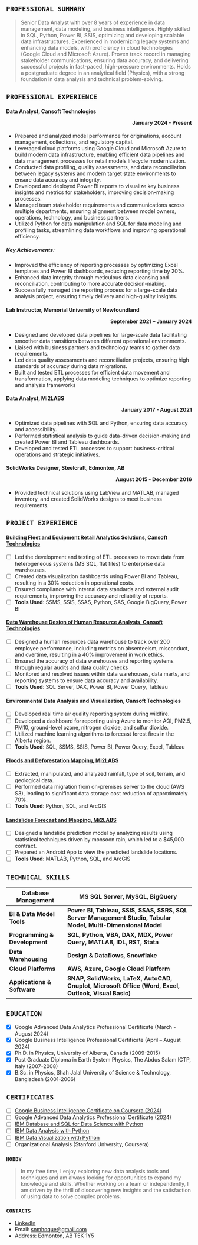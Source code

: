 ## `PROFESSIONAL SUMMARY`
> Senior Data Analyst with over 8 years of experience in data management, data modeling, and business intelligence. Highly skilled in SQL, Python, Power BI, SSIS, optimizing and developing scalable data infrastructures. Experienced in modernizing legacy systems and enhancing data models, with proficiency in cloud technologies (Google Cloud and Microsoft Azure). Proven track record in managing stakeholder communications, ensuring data accuracy, and delivering successful projects in fast-paced, high-pressure environments. Holds a postgraduate degree in an analytical field (Physics), with a strong foundation in data analysis and technical problem-solving.

## `PROFESSIONAL EXPERIENCE`
 #### Data Analyst, Cansoft Technologies <p align="right">January 2024 - Present</p> 
- Prepared and analyzed model performance for originations, account management, collections, and regulatory capital.
-	Leveraged cloud platforms using Google Cloud and Microsoft Azure to build modern data infrastructure, enabling efficient data pipelines and data management processes for retail models lifecycle modernization.
-	Conducted data profiling, quality assessments, and data reconciliation between legacy systems and modern target state environments to ensure data accuracy and integrity.
-	Developed and deployed Power BI reports to visualize key business insights and metrics for stakeholders, improving decision-making processes.
-	Managed team stakeholder requirements and communications across multiple departments, ensuring alignment between model owners, operations, technology, and business partners.
-	Utilized Python for data manipulation and SQL for data modeling and profiling tasks, streamlining data workflows and improving operational efficiency.

##### Key Achievements:
- Improved the efficiency of reporting processes by optimizing Excel templates and Power BI dashboards, reducing reporting time by 20%.
- Enhanced data integrity through meticulous data cleansing and reconciliation, contributing to more accurate decision-making.
- Successfully managed the reporting process for a large-scale data analysis project, ensuring timely delivery and high-quality insights.

#### Lab Instructor, Memorial University of Newfoundland      <p align="right">September 2021 – January 2024</p>
-	Designed and developed data pipelines for large-scale data facilitating smoother data transitions between different operational environments.
-	Liaised with business partners and technology teams to gather data requirements.
-	Led data quality assessments and reconciliation projects, ensuring high standards of accuracy during data migrations.
-	Built and tested ETL processes for efficient data movement and transformation, applying data modeling techniques to optimize reporting and analysis frameworks

#### Data Analyst, Mi2LABS             <p align="right">January 2017 - August 2021</p>
- Optimized data pipelines with SQL and Python, ensuring data accuracy and accessibility.
- Performed statistical analysis to guide data-driven decision-making and created Power BI and Tableau dashboards.
- Developed and tested ETL processes to support business-critical operations and strategic initiatives.

#### SolidWorks Designer, Steelcraft, Edmonton, AB           <p align="right">August 2015 - December 2016</p>    
- Provided technical solutions using LabView and MATLAB, managed inventory, and created SolidWorks designs to meet business requirements.


## `PROJECT EXPERIENCE`
#### [Building Fleet and Equipment Retail Analytics Solutions, Cansoft Technologies](https://snmhoque123.github.io/sql.github.io/)
- [ ]	Led the development and testing of ETL processes to move data from heterogeneous systems (MS SQL, flat files) to enterprise data warehouses.
- [ ]	Created data visualization dashboards using Power BI and Tableau, resulting in a 30% reduction in operational costs.
- [ ]	Ensured compliance with internal data standards and external audit requirements, improving the accuracy and reliability of reports.
- [ ] **Tools Used**: SSMS, SSIS, SSAS, Python, SAS, Google BigQuery, Power BI

#### [Data Warehouse Design of Human Resource Analysis, Cansoft Technologies](https://public.tableau.com/app/profile/snm.hoque/viz/HR_Report_Tableau_Datbase/TescaHR)
- [ ]	Designed a human resources data warehouse to track over 200 employee performance, including metrics on absenteeism, misconduct, and overtime, resulting in a 40% improvement in work ethics.
- [ ]	Ensured the accuracy of data warehouses and reporting systems through regular audits and data quality checks
- [ ] Monitored and resolved issues within data warehouses, data marts, and reporting systems to ensure data accuracy and availability.
- [ ] **Tools Used**: SQL Server, DAX, Power BI, Power Query, Tableau

#### Environmental Data Analysis and Visualization, Cansoft Technologies
- [ ] Developed real time air quality reporting system during wildfire.
- [ ] Developed a dashboard for reporting using Azure to monitor AQI, PM2.5, PM10, ground-level ozone, nitrogen dioxide, and sulfur dioxide.
- [ ] Utilized machine learning algorithms to forecast forest fires in the Alberta region.
- [ ] **Tools Used**: SQL, SSMS, SSIS, Power BI, Power Query, Excel, Tableau

#### [Floods and Deforestation Mapping, Mi2LABS](https://snmhoque123.github.io/ml_landslides_app.github.io/)
- [ ] Extracted, manipulated, and analyzed rainfall, type of soil, terrain, and geological data.
- [ ] Performed data migration from on-premises server to the cloud (AWS S3), leading to significant data storage cost reduction of approximately 70%.
- [ ] **Tools Used**: Python, SQL, and ArcGIS

#### [Landslides Forecast and Mapping, Mi2LABS](https://snmhoque123.github.io/ml_landslides_app.github.io/)
- [ ] Designed a landslide prediction model by analyzing results using statistical techniques driven by monsoon rain, which led to a $45,000 contract.
- [ ] Prepared an Android App to view the predicted landslide locations.
- [ ] **Tools Used**: MATLAB, Python, SQL, and ArcGIS

## `TECHNICAL SKILLS`

 |Database Management| MS SQL Server, MySQL, BigQuery|
 |------------------------|------------------------------------------|
 |**BI & Data Model Tools**| **Power BI, Tableau, SSIS, SSAS, SSRS, SQL Server Management Studio, Tabular Model, Multi-Dimensional Model**|
 | **Programming & Development**| **SQL, Python, VBA, DAX, MDX, Power Query, MATLAB, IDL, RST, Stata**|
 | **Data Warehousing**| **Design & Dataflows, Snowflake**|
 | **Cloud Platforms**| **AWS, Azure, Google Cloud Platform**|
 | **Applications & Software** | **SNAP, SolidWorks, LaTeX, AutoCAD, Gnuplot, Microsoft Office (Word, Excel, Outlook, Visual Basic)**|

## `EDUCATION`
- [x] Google Advanced Data Analytics Professional Certificate (March -August 2024)
- [x] Google Business Intelligence Professional Certificate (April – August 2024)
- [x] Ph.D. in Physics, University of Alberta, Canada (2009-2015)
- [x] Post Graduate Diploma in Earth System Physics, The Abdus Salam ICTP, Italy (2007-2008)
- [x] B.Sc. in Physics, Shah Jalal University of Science & Technology, Bangladesh (2001-2006)

## `CERTIFICATES`
- [ ] [Google Business Intelligence Certificate on Coursera (2024)](https://coursera.org/share/a5e1c058eab74699d255d1f07c52ba4f)
- [ ] Google Advanced Data Analytics Professional Certificate (2024)
- [ ] [IBM Database and SQL for Data Science with Python](https://coursera.org/verify/SN4EFWQP9XTA)
- [ ] [IBM Data Analysis with Python](https://www.coursera.org/user/4ed67fcc41caae342302b2e71ec06819)
- [ ] [IBM Data Visualization with Python](https://www.coursera.org/user/4ed67fcc41caae342302b2e71ec06819)
- [ ] Organizational Analysis (Stanford University, Coursera)

### `HOBBY`
> In my free time, I enjoy exploring new data analysis tools and techniques and am always looking for opportunities to expand my knowledge and skills. Whether working on a team or independently, I am driven by the thrill of discovering new insights and the satisfaction of using data to solve complex problems.

### `CONTACTS`
- [LinkedIn](https://www.linkedin.com/in/s-n-m-azizul-hoque-baba3b27/)
- Email: snmhoque@gmail.com
- Address: Edmonton, AB T5K 1Y5
